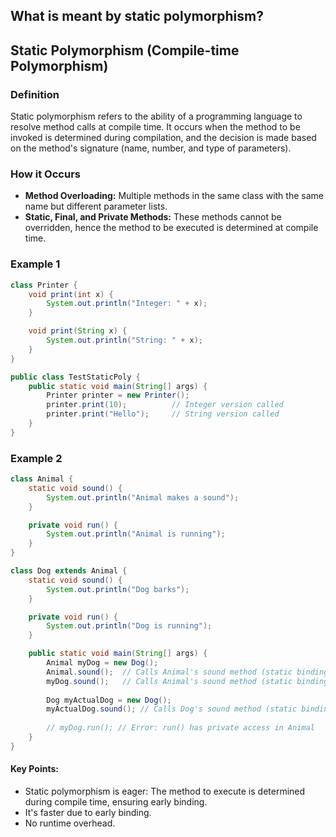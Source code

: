 ## What is meant by static polymorphism?

## Static Polymorphism (Compile-time Polymorphism)

### Definition

Static polymorphism refers to the ability of a programming language to resolve method calls at compile time. It occurs when the method to be invoked is determined during compilation, and the decision is made based on the method's signature (name, number, and type of parameters).

### How it Occurs

- **Method Overloading:** Multiple methods in the same class with the same name but different parameter lists.
- **Static, Final, and Private Methods:** These methods cannot be overridden, hence the method to be executed is determined at compile time.

### Example 1

```java
class Printer {
    void print(int x) {
        System.out.println("Integer: " + x);
    }

    void print(String x) {
        System.out.println("String: " + x);
    }
}

public class TestStaticPoly {
    public static void main(String[] args) {
        Printer printer = new Printer();
        printer.print(10);          // Integer version called
        printer.print("Hello");     // String version called
    }
}
```

### Example 2
```java
class Animal {
    static void sound() {
        System.out.println("Animal makes a sound");
    }

    private void run() {
        System.out.println("Animal is running");
    }
}

class Dog extends Animal {
    static void sound() {
        System.out.println("Dog barks");
    }

    private void run() {
        System.out.println("Dog is running");
    }

    public static void main(String[] args) {
        Animal myDog = new Dog();
        Animal.sound();  // Calls Animal's sound method (static binding)
        myDog.sound();   // Calls Animal's sound method (static binding)
        
        Dog myActualDog = new Dog();
        myActualDog.sound(); // Calls Dog's sound method (static binding)
        
        // myDog.run(); // Error: run() has private access in Animal
    }
}

```

#### Key Points:
- Static polymorphism is eager: The method to execute is determined during compile time, ensuring early binding.
- It's faster due to early binding.
- No runtime overhead.

